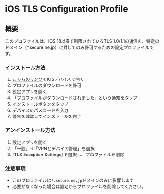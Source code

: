 # iOS TLS Configuration Profile

## 概要

このプロファイルは、iOS 18以降で制限されているTLS 1.0/1.1の通信を、特定のドメイン（*.secure.ne.jp）に対してのみ許可するための設定プロファイルです。

### インストール方法

1. [こちらのリンク](https://mc-nekoneko.github.io/cpi-mail/cpi-mail-profile.mobileconfig)をiOSデバイスで開く
2. プロファイルのダウンロードを許可
3. 設定アプリを開く
4. 「プロファイルがダウンロードされました」という通知をタップ
5. インストールボタンをタップ
6. デバイスのパスコードを入力
7. 警告を確認してインストールを完了

### アンインストール方法

1. 設定アプリを開く
2. 「一般」→「VPNとデバイス管理」を選択
3. [TLS Exception Settings] を選択し、プロファイルを削除

### 注意事項
- このプロファイルは`*.secure.ne.jp`ドメインのみに影響します
- 必要がなくなった場合は設定からプロファイルを削除してください。

